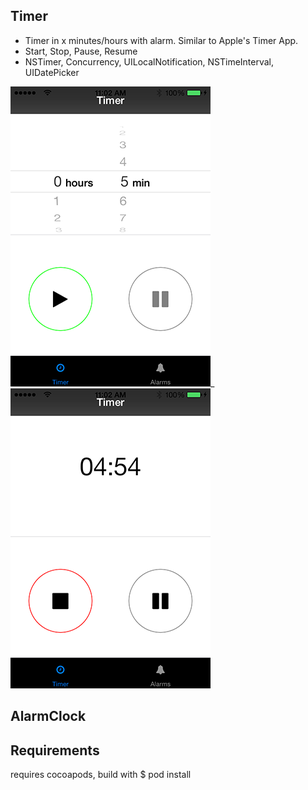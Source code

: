 Timer
------------
 + Timer in x minutes/hours with alarm. Similar to Apple's Timer App.
 + Start, Stop, Pause, Resume
 + NSTimer, Concurrency, UILocalNotification, NSTimeInterval, UIDatePicker

![Timer](images/Timer-2.png)_![Timer](images/Timer-1.png)

AlarmClock
-------------


Requirements
------------
requires cocoapods, build with
$ pod install 
